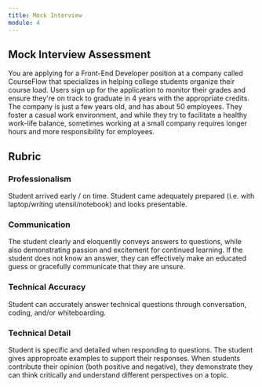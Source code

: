 ```yaml
---
title: Mock Interview
module: 4
---
```



## Mock Interview Assessment

You are applying for a Front-End Developer position at a company called CourseFlow that specializes in helping college students organize their course load. Users sign up for the application to monitor their grades and ensure they're on track to graduate in 4 years with the appropriate credits. The company is just a few years old, and has about 50 employees. They foster a casual work environment, and while they try to facilitate a healthy work-life balance, sometimes working at a small company requires longer hours and more responsibility for employees.


## Rubric

### Professionalism

Student arrived early / on time. Student came adequately prepared (i.e. with laptop/writing utensil/notebook) and looks presentable. 

### Communication

The student clearly and eloquently conveys answers to questions, while also demonstrating passion and excitement for continued learning. If the student does not know an answer, they can effectively make an educated guess or gracefully communicate that they are unsure.

### Technical Accuracy

Student can accurately answer technical questions through conversation, coding, and/or whiteboarding.

### Technical Detail

Student is specific and detailed when responding to questions. The student gives approproate examples to support their responses. When students contribute their opinion (both positive and negative), they demonstrate they can think critically and understand different perspectives on a topic.